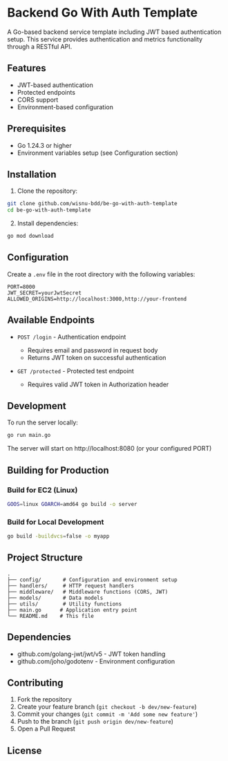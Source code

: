 # Backend Go With Auth Template

A Go-based backend service template including JWT based authentication setup. This service provides authentication and metrics functionality through a RESTful API.

## Features

- JWT-based authentication
- Protected endpoints
- CORS support
- Environment-based configuration

## Prerequisites

- Go 1.24.3 or higher
- Environment variables setup (see Configuration section)

## Installation

1. Clone the repository:
```bash
git clone github.com/wisnu-bdd/be-go-with-auth-template
cd be-go-with-auth-template
```

2. Install dependencies:
```bash
go mod download
```

## Configuration

Create a `.env` file in the root directory with the following variables:

```env
PORT=8000
JWT_SECRET=yourJwtSecret
ALLOWED_ORIGINS=http://localhost:3000,http://your-frontend
```

## Available Endpoints

- `POST /login` - Authentication endpoint
  - Requires email and password in request body
  - Returns JWT token on successful authentication

- `GET /protected` - Protected test endpoint
  - Requires valid JWT token in Authorization header

## Development

To run the server locally:

```bash
go run main.go
```

The server will start on http://localhost:8080 (or your configured PORT)

## Building for Production

### Build for EC2 (Linux)

```bash
GOOS=linux GOARCH=amd64 go build -o server
```

### Build for Local Development

```bash
go build -buildvcs=false -o myapp
```

## Project Structure

```
.
├── config/       # Configuration and environment setup
├── handlers/     # HTTP request handlers
├── middleware/   # Middleware functions (CORS, JWT)
├── models/       # Data models
├── utils/        # Utility functions
├── main.go      # Application entry point
└── README.md    # This file
```

## Dependencies

- github.com/golang-jwt/jwt/v5 - JWT token handling
- github.com/joho/godotenv - Environment configuration

## Contributing

1. Fork the repository
2. Create your feature branch (`git checkout -b dev/new-feature`)
3. Commit your changes (`git commit -m 'Add some new feature'`)
4. Push to the branch (`git push origin dev/new-feature`)
5. Open a Pull Request

## License

<!-- This project is proprietary software of BDD SKS Digital. -->